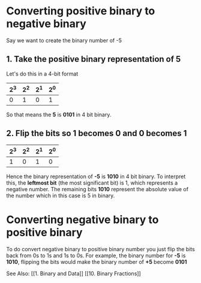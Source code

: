 # Converting positive binary to negative binary
Say we want to create the binary number of -5
## 1. Take the positive binary representation of 5
Let's do this in a 4-bit format

| $2^3$ | $2^2$ | $2^1$ | $2^0$ |
| ----- | ----- | ----- | ----- |
| 0     | 1     | 0     | 1     |
So that means the **5** is **0101** in 4 bit binary.
## 2. Flip the bits so **1** becomes **0** and **0** becomes 1

| $2^3$ | $2^2$ | $2^1$ | $2^0$ |
| ----- | ----- | ----- | ----- |
| 1     | 0     | 1     | 0     |
Hence the binary representation of **-5** is **1010** in 4 bit binary. To interpret this, the **leftmost bit** (the most significant bit) is 1, which represents a negative number. The remaining bits **1010** represent the absolute value of the number which in this case is 5 in binary.

# Converting negative binary to positive binary
To do convert negative binary to positive binary number you just flip the bits back from 0s to 1s and 1s to 0s. For example, the binary number for **-5** is **1010**, flipping the bits would make the binary number of **+5** become **0101**

See Also:
[[1. Binary and Data]]
[[10. Binary Fractions]]



